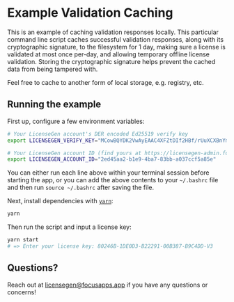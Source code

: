 # Example Validation Caching
This is an example of caching validation responses locally. This particular
command line script caches successful validation responses, along with its
cryptographic signature, to the filesystem for 1 day, making sure a license
is validated at most once per-day, and allowing temporary offline license
validation. Storing the cryptographic signature helps prevent the cached
data from being tampered with.

Feel free to cache to another form of local storage, e.g. registry, etc.

## Running the example

First up, configure a few environment variables:
```bash
# Your LicenseGen account's DER encoded Ed25519 verify key
export LICENSEGEN_VERIFY_KEY="MCowBQYDK2VwAyEAAC4XFZtDIf2HBf/rUuXCXBnYmZ4pMQxJ4193aYRL1Yc="

# Your LicenseGen account ID (find yours at https://licensegen-admin.focusapps.app/settings)
export LICENSEGEN_ACCOUNT_ID="2ed45aa2-b1e9-4ba7-83bb-a037ccf5a85e"
```

You can either run each line above within your terminal session before
starting the app, or you can add the above contents to your `~/.bashrc`
file and then run `source ~/.bashrc` after saving the file.

Next, install dependencies with [`yarn`](https://yarnpkg.comg):

```bash
yarn
```

Then run the script and input a license key:

```bash
yarn start
# => Enter your license key: 80246B-1DE0D3-B22291-00B387-B9C4DD-V3
```

## Questions?

Reach out at [licensegen@focusapps.app](mailto:licensegen@focusapps.app) if you have any
questions or concerns!
